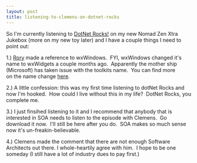 ```yaml
---
layout: post
title: listening-to-clemens-on-dotnet-rocks
---
```

So I'm currently listening to [DotNet
Rocks!](http://www.franklins.net/dotnetrocks/) on my new Nomad Zen Xtra
Jukebox (more on my new toy later) and I have a couple things I need to
point out:

1.) [Rory](http://www.neopoleon.com/blog/) made a reference to
wxWindows.  FYI, wxWindows changed it's name to wxWidgets a couple
months ago.  Apparently the mother ship (Microsoft) has taken issue with
the toolkits name.  You can find more on the name
change [here](http://www.wxwindows.org/name.htm). 

2.) A little confession: this was my first time listening to dotNet
Rocks and now I'm hooked.  How could I live without this in my life? 
DotNet Rocks, you complete me.

3.) I just finsihed listening to it and I recommend that anybody that is
interested in SOA needs to listen to the episode with Clemens.  Go
download it now.  I'll still be here after you do.  SOA makes so much
sense now it's un-freakin-believable.

4.) Clemens made the comment that there are not enough Software
Architects out there. I whole-heartily agree with him.  I hope to be one
someday (I still have a lot of industry dues to pay first.)
